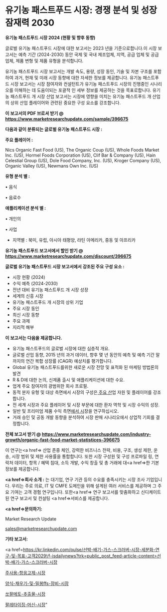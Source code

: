 # 유기농 패스트푸드 시장: 경쟁 분석 및 성장 잠재력 2030

<strong>유기농 패스트푸드 시장 2024 (현황 및 향후 동향)</strong>

글로벌 유기농 패스트푸드 시장에 대한 보고서는 2023 년을 기준으로합니다.이 시장 보고서는 예측 기간 (2024-2030) 동안 국제 및 국내 제조업체, 지역, 공급 업체 및 공급 업체, 제품 변형 및 제품 유형을 분석합니다.

유기농 패스트푸드 시장 보고서는 개발 속도, 용량, 성장 동인, 기술 및 자본 구조를 포함하여 과거, 현재 및 미래 시장 동향에 대한 자세한 정보를 제공합니다. 유기농 패스트푸드 시장 보고서는 시장 참여자와 컨설턴트가 유기농 패스트푸드 시장의 진행중인 시나리오를 이해하는 데 도움이되는 포괄적 인 세부 정보를 제공하는 것을 목표로합니다. 유기농 패스트푸드 개 시장 산업 보고서는 시장에 영향을 미치는 유기농 패스트푸드 개 산업의 상위 산업 플레이어와 관련된 중요한 구성 요소를 강조합니다.



<strong>이 보고서의 PDF 브로셔 받기 @ <a href=https://www.marketresearchupdate.com/sample/396675>https://www.marketresearchupdate.com/sample/396675</a></strong>



<strong>다음과 같이 분류되는 글로벌 유기농 패스트푸드 시장 :</strong>



<strong>주요 플레이어 :</strong>

Nics Organic Fast Food (US), The Organic Coup (US), Whole Foods Market Inc. (US), Hormel Foods Corporation (US), Clif Bar & Company (US), Hain Celestial Group (US), Dole Food Company, Inc. (US), Kroger Company (US), Organic Valley (US), Newmans Own Inc. (US)



<strong>유형 분석 별 :</strong>

• 음식

• 음료수



<strong>애플리케이션 분석 별 :</strong>

• 개인의

• 사업

<ul>
  <li>지역별 : 북미, 유럽, 아시아 태평양, 라틴 아메리카, 중동 및 아프리카</li>
</ul>


<strong>유기농 패스트푸드 보고서에서 할인 받기 @ <a href=https://www.marketresearchupdate.com/discount/396675>https://www.marketresearchupdate.com/discount/396675</a></strong>



<strong>글로벌 유기농 패스트푸드 시장 보고서에서 강조된 주요 구성 요소 :</strong>
<ul>
  <li>시장 현황 (2024)</li>
  <li>수익 예측 (2024-2030)</li>
  <li>전년 대비 유기농 패스트푸드 개 시장 성장</li>
  <li>세계의 신흥 시장</li>
  <li>유기농 패스트푸드 개 시장의 상위 기업</li>
  <li>주요 시장 동인</li>
  <li>최신 시장 동향</li>
  <li>주요 과제</li>
  <li>지리적 해부</li>
</ul>


<strong>이 보고서는 다음을 제공합니다.</strong>
<ul>
  <li>유기농 패스트푸드의 글로벌 시장에 대한 심층적 개요.</li>
  <li>글로벌 산업 동향, 2015 년의 과거 데이터, 향후 몇 년 동안의 예측 및 예측 기간 말까지의 연간 복합 성장률 (CAGR) 예상치를 평가합니다.</li>
  <li>Global 유기농 패스트푸드를위한 새로운 시장 전망 및 표적화 된 마케팅 방법론의 발견</li>
  <li>R &amp; D에 대한 논의, 신제품 출시 및 애플리케이션에 대한 수요.</li>
  <li>업계 주요 참여자의 광범위한 회사 프로필.</li>
  <li>동적 분자 유형 및 대상 측면에서 시장의 구성은<a href=> 주요 산</a>업 자원 및 플레이어를 강조합니다.</li>
  <li>전 세계 시장과 주요 플레이어 및 시장 부문에 대한 환자 역학 및 시장 수익의 성장.</li>
  <li>일반 및 프리미엄 제품 수익 측면<a href=>에서 시</a>장을 연구하십시오.</li>
  <li>거래 승인 및 공동 개발 동향을 분석하여 시장 판매 시나리오에서 상업적 기회를 결정합니다.</li>
</ul>



<strong>전체 보고서 받기 @ <a href=https://www.marketresearchupdate.com/industry-growth/organic-fast-food-market-statistices-396675>https://www.marketresearchupdate.com/industry-growth/organic-fast-food-market-statistices-396675</a></strong>

이 연구는<a href=> 산업 존중</a> 체인, 강력한 비즈니스 전략, 비용, 구조, 생성 제한, 운송, 시장 범위 및 제한 사용률을 통합합니다. 또한 시장 구성원 및 구성 프로파일 링, 연락처 데이터, 항목 / 혜택 침대, 소득 개발, 수익 창출 및 총 거래에 대<a href=>한 기본 </a>정보를 제공합니다.



<strong><a href=>회사 소</a>개 :</strong>
는 대기업, 연구 기관 등의 수요를 충족시키는 시장 조사 기업입니다. 우리는 주로 의료, IT 및 CMFE 도메인을 위해 설계된 여러 서비스를 제공하며 그 주요 기여는 고객 경험 연구입니다. 또한<a href=> 연구 보</a>고서를 맞춤화하고 신디케이트 된 연구 보고서 및 컨설팅 <a href=>서비스</a>를 제공합니다.



<strong><a href=>문의하기:</a></strong>

Market Research Update

sales@marketresearchupdate.com



<strong>기타 보고서:</strong>

<a href=https://kr.linkedin.com/pulse/선박-배기-가스-스크러버-시장-세분화-연구-및-목표-고객2029년-isdailynews?trk=public_post_feed-article-content>선박-배기-가스-스크러버-시장</a>

<a href=https://www.linkedin.com/pulse/주사용-항응고제-시장-세분화-연구-및-목표-고객2029년-trendsetters-talk-360-analysis/>주사용-항응고제-시장</a>

<a href=https://www.linkedin.com/pulse/양식-채우기-및-밀봉ffs-장비-시장-현재-미래-성장-2029-sa9zf/>양식-채우기-및-밀봉ffs-장비-시장</a>

<a href=https://www.linkedin.com/pulse/쏘팔메토-추출물-시장-진입-전략-및-위험-평가2029년-survey-savvy-insights-360-analysis-xdwxf/>쏘팔메토-추출물-시장</a>

<a href=https://www.linkedin.com/pulse/팔레타이징-머신-시장-세분화-연구-및-목표-고객2030년-market-matrix-musings-analysis-vglkc/>팔레타이징-머신-시장</a>"
